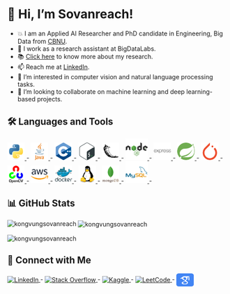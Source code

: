 
# 👋 Hi, I’m Sovanreach!

- :boom: I am an Applied AI Researcher and PhD candidate in Engineering, Big Data from [CBNU](https://cbnu.ac.kr).
- 🌱 I work as a research assistant at BigDataLabs.
- :books: [Click here](https://scholar.google.com/citations?user=qZqSMicAAAAJ&hl=en) to know more about my research.
- 📫 Reach me at [LinkedIn](https://www.linkedin.com/in/kongvungsovanreach).
- 👀 I’m interested in computer vision and natural language processing tasks.
- 💞️ I’m looking to collaborate on machine learning and deep learning-based projects.

## 🛠️ Languages and Tools
<p align="left">
        <a href="https://www.python.org">
            <img src="https://raw.githubusercontent.com/kongvungsovanreach/kongvungsovanreach/master/assets/icons/python.svg"
                alt="Python" width="40" height="40"/>
        </a>-
        <a href="https://www.java.com">
            <img src="https://raw.githubusercontent.com/kongvungsovanreach/kongvungsovanreach/master/assets/icons/java.svg"
                alt="Java" width="40" height="40"/>
        </a>-
        <a href="https://www.w3schools.com/cpp/">
            <img src="https://raw.githubusercontent.com/kongvungsovanreach/kongvungsovanreach/master/assets/icons/cplusplus.svg"
                alt="C++" width="40" height="40"/>
        </a>-
        <a href="https://www.gnu.org/software/bash/">
            <img src="https://raw.githubusercontent.com/kongvungsovanreach/kongvungsovanreach/master/assets/icons/bash.svg"
                alt="Bash" width="40" height="40"/>
        </a>-
        <a href="https://flask.palletsprojects.com/">
            <img src="https://raw.githubusercontent.com/kongvungsovanreach/kongvungsovanreach/master/assets/icons/flask.svg"
                alt="Flask" width="40" height="40"/>
        </a>-
        <a href="https://nodejs.org">
            <img src="https://raw.githubusercontent.com/kongvungsovanreach/kongvungsovanreach/master/assets/icons/nodejs.svg"
                alt="Node.js" width="50" height="50"/>
        </a>-
        <a href="https://expressjs.com">
            <img src="https://raw.githubusercontent.com/kongvungsovanreach/kongvungsovanreach/master/assets/icons/express.svg"
                alt="Express.js" width="40" height="40"/>
        </a>-
        <a href="https://spring.io/">
            <img src="https://raw.githubusercontent.com/kongvungsovanreach/kongvungsovanreach/master/assets/icons/spring.svg"
                alt="Spring" width="40" height="40"/>
        </a>-
        <a href="https://pytorch.org/">
            <img src="https://raw.githubusercontent.com/kongvungsovanreach/kongvungsovanreach/master/assets/icons/pytorch.svg"
                alt="PyTorch" width="40" height="40"/>
        </a>-
        <a href="https://opencv.org/">
            <img src="https://raw.githubusercontent.com/kongvungsovanreach/kongvungsovanreach/master/assets/icons/opencv.svg"
                alt="opencv" width="40" height="40"/>
        </a>-
        <a href="https://aws.amazon.com">
            <img src="https://raw.githubusercontent.com/kongvungsovanreach/kongvungsovanreach/master/assets/icons/aws.svg"
                alt="AWS" width="40" height="40"/>
        </a>-
        <a href="https://www.docker.com/">
            <img src="https://raw.githubusercontent.com/kongvungsovanreach/kongvungsovanreach/master/assets/icons/docker.svg"
                alt="Docker" width="40" height="40"/>
        </a>-
        <a href="https://www.linux.org/">
            <img src="https://raw.githubusercontent.com/kongvungsovanreach/kongvungsovanreach/master/assets/icons/linux.svg"
                alt="linux" width="40" height="40"/>
        </a>-
        <a href="https://www.mongodb.com/">
            <img src="https://raw.githubusercontent.com/kongvungsovanreach/kongvungsovanreach/master/assets/icons/mongodb.svg"
                alt="mongodb" width="40" height="40"/>
        </a>-
        <a href="https://www.mysql.com/">
            <img src="https://raw.githubusercontent.com/kongvungsovanreach/kongvungsovanreach/master/assets/icons/mysql.svg"
                alt="mysql" width="50" height="50"/>
        </a>-
    </p>

## 📊 GitHub Stats

<p><img align="left" src="https://github-readme-stats.vercel.app/api/top-langs?username=kongvungsovanreach&show_icons=true&locale=en&layout=compact" alt="kongvungsovanreach" /></p>  
  
<p>&nbsp;<img align="center" src="https://github-readme-stats.vercel.app/api?username=kongvungsovanreach&show_icons=true&locale=en" alt="kongvungsovanreach" /></p>  
  
<p><img align="center" src="https://github-readme-streak-stats.herokuapp.com/?user=kongvungsovanreach&" alt="kongvungsovanreach" /></p>

## 🔗 Connect with Me

<p align="left">
  <a href="https://linkedin.com/in/kongvungsovanreach" target="blank">
    <img align="center" src="https://raw.githubusercontent.com/rahuldkjain/github-profile-readme-generator/master/src/images/icons/Social/linked-in-alt.svg" alt="LinkedIn" height="30" width="40" />
  </a>-
  <a href="https://stackoverflow.com/users/vungsovanreach-kong" target="blank">
    <img align="center" src="https://raw.githubusercontent.com/rahuldkjain/github-profile-readme-generator/master/src/images/icons/Social/stack-overflow.svg" alt="Stack Overflow" height="30" width="40" />
  </a>-
  <a href="https://kaggle.com/kongvungsovanreach" target="blank">
    <img align="center" src="https://raw.githubusercontent.com/rahuldkjain/github-profile-readme-generator/master/src/images/icons/Social/kaggle.svg" alt="Kaggle" height="30" width="40" />
  </a>-
  <a href="https://www.leetcode.com/kongvungsovanreach" target="blank">
    <img align="center" src="https://raw.githubusercontent.com/rahuldkjain/github-profile-readme-generator/master/src/images/icons/Social/leet-code.svg" alt="LeetCode" height="30" width="40" />
  </a>-
  <a href="https://scholar.google.com/citations?user=qZqSMicAAAAJ&hl=en" target="blank">
    <img align="center" src="https://raw.githubusercontent.com/kongvungsovanreach/kongvungsovanreach/master/assets/icons/google-scholar.svg" alt="Google Scholar" height="30" width="40" />
  </a>
</p>